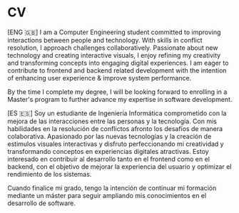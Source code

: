 # CV
[ENG 🇬🇧] I am a Computer Engineering student committed to improving interactions between people and technology. With skills in conflict resolution, I approach challenges collaboratively. Passionate about new technology and creating interactive visuals, I enjoy refining my creativity and transforming concepts into engaging digital experiences. I am eager to contribute to frontend and backend related development with the intention of enhancing user experience & improve system performance.

By the time I complete my degree, I will be looking forward to enrolling in a Master's program to further advance my expertise in software development.

[ES 🇪🇸] Soy un estudiante de Ingeniería Informática comprometido con la mejora de las interacciones entre las personas y la tecnología. Con mis habilidades en la resolución de conflictos afronto los desafíos de manera colaborativa. Apasionado por las nuevas tecnologías y la creación de estimulos visuales interactivas y disfruto perfeccionando mi creatividad y transformando conceptos en experiencias digitales atractivas. Estoy interesado en contribuir al desarrollo tanto en el frontend como en el backend, con el objetivo de mejorar la experiencia del usuario y optimizar el rendimiento de los sistemas.

Cuando finalice mi grado, tengo la intención de continuar mi formación mediante un máster para seguir ampliando mis conocimientos en el desarrollo de software.
